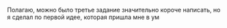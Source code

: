 Полагаю, можно было третье задание значительно короче написать, но я сделал по первой идее, которая пришла мне в ум
